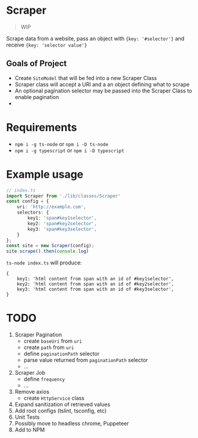 # Scraper

> WIP

Scrape data from a website, pass an object with `{key: '#selector'}` and receive `{key: 'selector value'}`

## Goals of Project

- Create `SiteModel` that will be fed into a new Scraper Class
- Scraper class will accept a URI and a an object defining what to scrape
- An optional pagination selector may be passed into the Scraper Class to enable pagination
- 


# Requirements

* `npm i -g ts-node` or  `npm i -D ts-node`
* `npm i -g typescript` or  `npm i -D typescript`

# Example usage

```ts
// index.ts
import Scraper from './lib/classes/Scraper'
const config = {
    uri: 'http://example.com',
    selectors: {
        key1: 'span#key1selector',
        key2: 'span#key2selector',
        key3: 'span#key3selector',
    }
};
const site = new Scraper(config);
site.scrape().then(console.log)
```

`ts-node index.ts` will produce:

```
{
    key1: 'html content from span with an id of #key1selector',
    key2: 'html content from span with an id of #key2selector',
    key3: 'html content from span with an id of #key3selector',
}
```

# TODO
1. Scraper Pagination
    - create `baseUri` from `uri`
    - create `path` from `uri`
    - define `paginationPath` selector
    - parse value returned from `paginationPath` selector
    - ...
1. Scraper Job
    - define `frequency`
    - ...
1. Remove axios
    - create `HttpService` class
1. Expand sanitization of retrieved values
1. Add root configs (tslint, tsconfig, etc)
1. Unit Tests
1. Possibly move to headless chrome, Puppeteer
1. Add to NPM